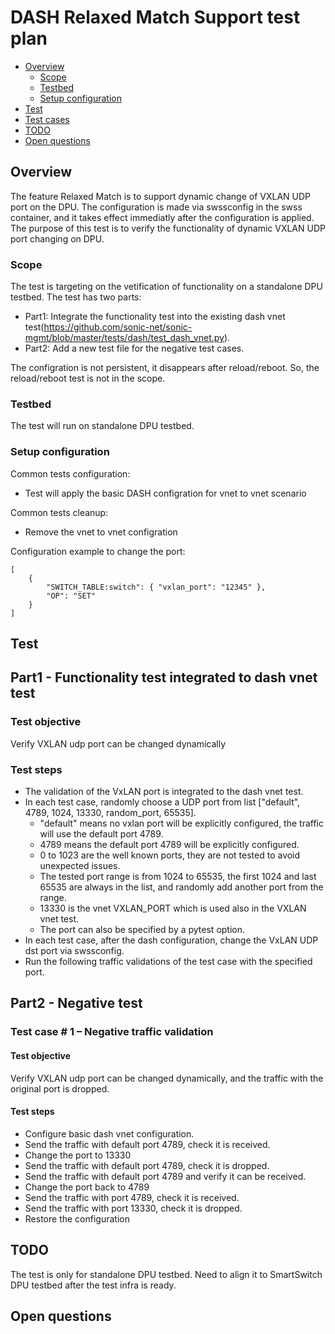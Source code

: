 # DASH Relaxed Match Support test plan

* [Overview](#Overview)
   * [Scope](#Scope)
   * [Testbed](#Testbed)
   * [Setup configuration](#Setup%20configuration)
* [Test](#Test)
* [Test cases](#Test%20cases)
* [TODO](#TODO)
* [Open questions](#Open%20questions)

## Overview
  The feature Relaxed Match is to support dynamic change of VXLAN UDP port on the DPU.
  The configuration is made via swssconfig in the swss container, and it takes effect immediatly after the configuration is applied.
  The purpose of this test is to verify the functionality of dynamic VXLAN UDP port changing on DPU.

### Scope
The test is targeting on the vetification of functionality on a standalone DPU testbed.
The test has two parts:
- Part1: Integrate the functionality test into the existing dash vnet test(https://github.com/sonic-net/sonic-mgmt/blob/master/tests/dash/test_dash_vnet.py).
- Part2: Add a new test file for the negative test cases.

The configration is not persistent, it disappears after reload/reboot. So, the reload/reboot test is not in the scope.

### Testbed
The test will run on standalone DPU testbed.

### Setup configuration
Common tests configuration:
- Test will apply the basic DASH configration for vnet to vnet scenario

Common tests cleanup:
- Remove the vnet to vnet configration

Configuration example to change the port:
```
[​
    {​
        "SWITCH_TABLE:switch": { "vxlan_port": "12345" },​
        "OP": "SET"​
    }​
]​
```

## Test
## Part1 - Functionality test integrated to dash vnet test
### Test objective
Verify VXLAN udp port can be changed dynamically
### Test steps
* The validation of the VxLAN port is integrated to the dash vnet test.
* In each test case, randomly choose a UDP port from list ["default", 4789, 1024, 13330, random_port, 65535].
  * "default" means no vxlan port will be explicitly configured, the traffic will use the default port 4789.
  * 4789 means the default port 4789 will be explicitly configured.
  * 0 to 1023 are the well known ports, they are not tested to avoid unexpected issues.
  * The tested port range is from 1024 to 65535, the first 1024 and last 65535 are always in the list, and randomly add another port from the range.
  * 13330 is the vnet VXLAN_PORT which is used also in the VXLAN vnet test.
  * The port can also be specified by a pytest option.
* In each test case, after the dash configuration, change the VxLAN UDP dst port via swssconfig.
* Run the following traffic validations of the test case with the specified port.

## Part2 - Negative test
### Test case # 1 – Negative traffic validation
#### Test objective
Verify VXLAN udp port can be changed dynamically, and the traffic with the original port is dropped.
#### Test steps
* Configure basic dash vnet configuration.
* Send the traffic with default port 4789, check it is received.
* Change the port to 13330
* Send the traffic with default port 4789, check it is dropped.
* Send the traffic with default port 4789 and verify it can be received.
* Change the port back to 4789
* Send the traffic with port 4789, check it is received.
* Send the traffic with port 13330, check it is dropped.
* Restore the configuration

## TODO
The test is only for standalone DPU testbed. Need to align it to SmartSwitch DPU testbed after the test infra is ready.

## Open questions
